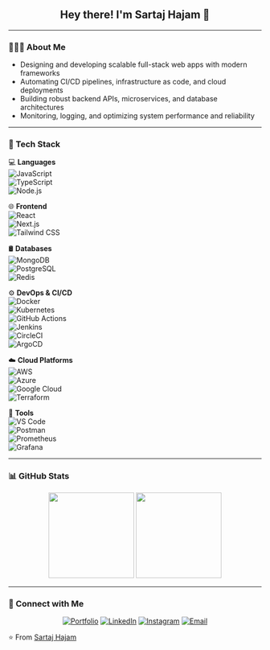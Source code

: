 <h2 align="center">Hey there! I'm Sartaj Hajam 👋</h2>

---

### 👨🏻‍💻 About Me  
- Designing and developing scalable full-stack web apps with modern frameworks  
- Automating CI/CD pipelines, infrastructure as code, and cloud deployments  
- Building robust backend APIs, microservices, and database architectures  
- Monitoring, logging, and optimizing system performance and reliability  

---

### 🚀 Tech Stack

💻 **Languages**  
![JavaScript](https://img.shields.io/badge/-JavaScript-333333?style=flat&logo=javascript)  
![TypeScript](https://img.shields.io/badge/-TypeScript-333333?style=flat&logo=typescript)  
![Node.js](https://img.shields.io/badge/-Node.js-333333?style=flat&logo=node.js)

🌐 **Frontend**  
![React](https://img.shields.io/badge/-React-333333?style=flat&logo=react)  
![Next.js](https://img.shields.io/badge/-Next.js-333333?style=flat&logo=next.js)  
![Tailwind CSS](https://img.shields.io/badge/-Tailwind%20CSS-333333?style=flat&logo=tailwind-css)

🛢 **Databases**  
![MongoDB](https://img.shields.io/badge/-MongoDB-333333?style=flat&logo=mongodb)  
![PostgreSQL](https://img.shields.io/badge/-PostgreSQL-333333?style=flat&logo=postgresql)  
![Redis](https://img.shields.io/badge/-Redis-333333?style=flat&logo=redis)

⚙️ **DevOps & CI/CD**  
![Docker](https://img.shields.io/badge/-Docker-333333?style=flat&logo=docker)  
![Kubernetes](https://img.shields.io/badge/-Kubernetes-333333?style=flat&logo=kubernetes)  
![GitHub Actions](https://img.shields.io/badge/-GitHub%20Actions-333333?style=flat&logo=github-actions)  
![Jenkins](https://img.shields.io/badge/-Jenkins-333333?style=flat&logo=jenkins)  
![CircleCI](https://img.shields.io/badge/-CircleCI-333333?style=flat&logo=circleci)  
![ArgoCD](https://img.shields.io/badge/-ArgoCD-333333?style=flat&logo=argo)

☁️ **Cloud Platforms**  
![AWS](https://img.shields.io/badge/-AWS-333333?style=flat&logo=amazon-aws)  
![Azure](https://img.shields.io/badge/-Azure-333333?style=flat&logo=microsoft-azure)  
![Google Cloud](https://img.shields.io/badge/-Google%20Cloud-333333?style=flat&logo=google-cloud)  
![Terraform](https://img.shields.io/badge/-Terraform-333333?style=flat&logo=terraform)

🔧 **Tools**  
![VS Code](https://img.shields.io/badge/-VS%20Code-333333?style=flat&logo=visual-studio-code)  
![Postman](https://img.shields.io/badge/-Postman-333333?style=flat&logo=postman)  
![Prometheus](https://img.shields.io/badge/-Prometheus-333333?style=flat&logo=prometheus)  
![Grafana](https://img.shields.io/badge/-Grafana-333333?style=flat&logo=grafana)

---

### 📊 GitHub Stats

<p align="center">
  <img height="170em" src="https://github-readme-stats.vercel.app/api?username=sartajhajam&theme=tokyonight&show_icons=true&count_private=true" />
  <img height="170em" src="https://github-readme-stats.vercel.app/api/top-langs/?username=sartajhajam&theme=tokyonight&layout=compact" />
</p>

---

### 🤝 Connect with Me

<p align="center">
<a href="https://sartajhajam.github.io/sartaj-portfolio/"><img alt="Portfolio" src="https://img.shields.io/badge/Portfolio-sartajhajam.github.io-blue?style=flat-square&logo=google-chrome"></a>
<a href="https://www.linkedin.com/in/sartajhajam/"><img alt="LinkedIn" src="https://img.shields.io/badge/LinkedIn-sartajhajam-blue?style=flat-square&logo=linkedin"></a>
<a href="https://www.instagram.com/saj_hjm/"><img alt="Instagram" src="https://img.shields.io/badge/Instagram-saj_hjm-blue?style=flat-square&logo=instagram"></a>
<a href="mailto:hajamsaj@gmail.com"><img alt="Email" src="https://img.shields.io/badge/Email-hajamsaj@gmail.com-blue?style=flat-square&logo=gmail"></a>
</p>

⭐️ From [Sartaj Hajam](https://sartajhajam.github.io/sartaj-portfolio/)

